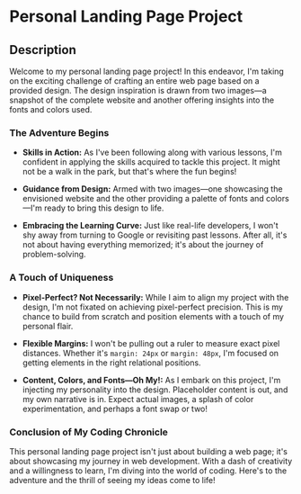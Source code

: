 # Personal Landing Page Project

## Description

Welcome to my personal landing page project! In this endeavor, I'm taking on the exciting challenge of crafting an entire web page based on a provided design. The design inspiration is drawn from two images—a snapshot of the complete website and another offering insights into the fonts and colors used.

### The Adventure Begins

* **Skills in Action:** As I've been following along with various lessons, I'm confident in applying the skills acquired to tackle this project. It might not be a walk in the park, but that's where the fun begins!

* **Guidance from Design:** Armed with two images—one showcasing the envisioned website and the other providing a palette of fonts and colors—I'm ready to bring this design to life.

* **Embracing the Learning Curve:** Just like real-life developers, I won't shy away from turning to Google or revisiting past lessons. After all, it's not about having everything memorized; it's about the journey of problem-solving.

### A Touch of Uniqueness

* **Pixel-Perfect? Not Necessarily:** While I aim to align my project with the design, I'm not fixated on achieving pixel-perfect precision. This is my chance to build from scratch and position elements with a touch of my personal flair.

* **Flexible Margins:** I won't be pulling out a ruler to measure exact pixel distances. Whether it's `margin: 24px` or `margin: 48px`, I'm focused on getting elements in the right relational positions.

* **Content, Colors, and Fonts—Oh My!:** As I embark on this project, I'm injecting my personality into the design. Placeholder content is out, and my own narrative is in. Expect actual images, a splash of color experimentation, and perhaps a font swap or two!

### Conclusion of My Coding Chronicle

This personal landing page project isn't just about building a web page; it's about showcasing my journey in web development. With a dash of creativity and a willingness to learn, I'm diving into the world of coding. Here's to the adventure and the thrill of seeing my ideas come to life!
